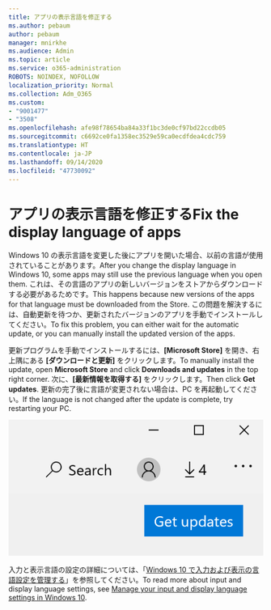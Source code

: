```yaml
---
title: アプリの表示言語を修正する
ms.author: pebaum
author: pebaum
manager: mnirkhe
ms.audience: Admin
ms.topic: article
ms.service: o365-administration
ROBOTS: NOINDEX, NOFOLLOW
localization_priority: Normal
ms.collection: Adm_O365
ms.custom:
- "9001477"
- "3508"
ms.openlocfilehash: afe98f78654ba84a33f1bc3de0cf97bd22ccdb05
ms.sourcegitcommit: c6692ce0fa1358ec3529e59ca0ecdfdea4cdc759
ms.translationtype: HT
ms.contentlocale: ja-JP
ms.lasthandoff: 09/14/2020
ms.locfileid: "47730092"
---
```

# <a name="fix-the-display-language-of-apps"></a><span data-ttu-id="549ac-102">アプリの表示言語を修正する</span><span class="sxs-lookup"><span data-stu-id="549ac-102">Fix the display language of apps</span></span>

<span data-ttu-id="549ac-103">Windows 10 の表示言語を変更した後にアプリを開いた場合、以前の言語が使用されていることがあります。</span><span class="sxs-lookup"><span data-stu-id="549ac-103">After you change the display language in Windows 10, some apps may still use the previous language when you open them.</span></span> <span data-ttu-id="549ac-104">これは、その言語のアプリの新しいバージョンをストアからダウンロードする必要があるためです。</span><span class="sxs-lookup"><span data-stu-id="549ac-104">This happens because new versions of the apps for that language must be downloaded from the Store.</span></span> <span data-ttu-id="549ac-105">この問題を解決するには、自動更新を待つか、更新されたバージョンのアプリを手動でインストールしてください。</span><span class="sxs-lookup"><span data-stu-id="549ac-105">To fix this problem, you can either wait for the automatic update, or you can manually install the updated version of the apps.</span></span>

<span data-ttu-id="549ac-106">更新プログラムを手動でインストールするには、**[Microsoft Store]** を開き、右上隅にある **[ダウンロードと更新]** をクリックします。</span><span class="sxs-lookup"><span data-stu-id="549ac-106">To manually install the update, open **Microsoft Store** and click **Downloads and updates** in the top right corner.</span></span> <span data-ttu-id="549ac-107">次に、**[最新情報を取得する]** をクリックします。</span><span class="sxs-lookup"><span data-stu-id="549ac-107">Then click **Get updates**.</span></span> <span data-ttu-id="549ac-108">更新の完了後に言語が変更されない場合は、PC を再起動してください。</span><span class="sxs-lookup"><span data-stu-id="549ac-108">If the language is not changed after the update is complete, try restarting your PC.</span></span>

![最新情報を取得します。](media/get-updates.png)

<span data-ttu-id="549ac-110">入力と表示言語の設定の詳細については、「[Windows 10 で入力および表示の言語設定を管理する](https://support.microsoft.com/help/4027670/windows-10-add-and-switch-input-and-display-language-preferences)」を参照してください。</span><span class="sxs-lookup"><span data-stu-id="549ac-110">To read more about input and display language settings, see [Manage your input and display language settings in Windows 10](https://support.microsoft.com/help/4027670/windows-10-add-and-switch-input-and-display-language-preferences).</span></span>
